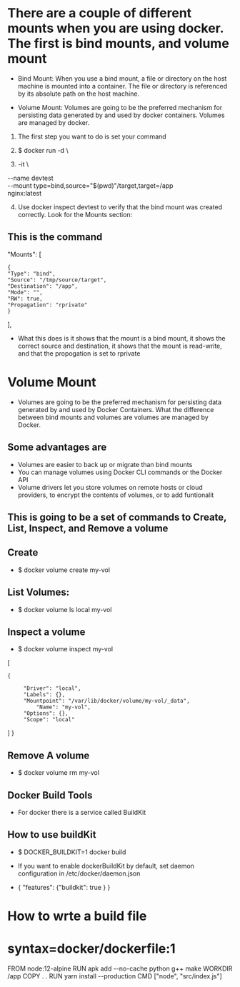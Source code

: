

# There are a couple of different mounts when you are using docker. The first is bind mounts, and volume mount

* Bind Mount: When you use a bind mount, a file or directory on the host machine is mounted into a container. The file or directory is referenced by its absolute path on the host machine.


* Volume Mount: Volumes are going to be the preferred mechanism for persisting data generated by and used by docker
containers. Volumes are managed by docker.


1. The first step you want to do is set your command

2. $ docker run -d \

3. -it \

--name devtest \
--mount type=bind,source="$(pwd)"/target,target=/app \
nginx:latest 

4. Use docker inspect devtest to verify that the bind mount was created correctly. Look for the Mounts section:

## This is the command

"Mounts": [

    {
	"Type": "bind",
	"Source": "/tmp/source/target",
	"Destination": "/app",
	"Mode": "",
	"RW": true,
	"Propagation": "rprivate"
    }
],

* What this does is it shows that the mount is a bind mount, it shows the  correct source and destination,
it shows that the mount is read-write, and that the propogation is set to rprivate



# Volume Mount

* Volumes are going to be the preferred mechanism for persisting data generated by and used by Docker Containers. What
the difference between bind mounts and volumes are volumes are managed by Docker.

## Some advantages are

- Volumes are easier to back up or migrate than bind mounts
- You can manage volumes using Docker CLI commands or the Docker API
- Volume drivers let you store volumes on remote hosts or cloud providers, to encrypt the contents of volumes, or to add funtionalit

## This is going to be a set of commands to Create, List, Inspect, and Remove a volume



## Create

* $ docker volume create my-vol


## List Volumes:

* $ docker volume ls
local             my-vol



## Inspect a volume

* $ docker volume inspect my-vol

[ 


	{ 

	     "Driver": "local",
	     "Labels": {},
	     "Mountpoint": "/var/lib/docker/volume/my-vol/_data",
             "Name": "my-vol",
	     "Options": {},
   	     "Scope": "local"
]       }



## Remove A volume

* $ docker volume rm my-vol




## Docker Build Tools


* For docker there is a service called BuildKit



## How to use buildKit

* $ DOCKER_BUILDKIT=1 docker build

* If you want to enable dockerBuildKit by default, set daemon configuration in /etc/docker/daemon.json
- { "features": {"buildkit": true } }

 
# How to wrte a build file


 # syntax=docker/dockerfile:1
 FROM node:12-alpine
 RUN apk add --no-cache python g++ make
 WORKDIR /app
 COPY . . 
 RUN yarn install --production
 CMD ["node", "src/index.js"]
